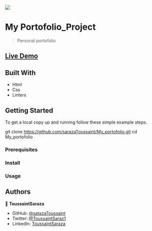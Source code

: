 ![](https://img.shields.io/badge/Microverse-blueviolet)

# My Portofolio_Project

> Personal portofolio

## [Live Demo](https://sarazatoussaint.github.io/My_portofolio/)


## Built With

- Html
- Css
- Linters


## Getting Started

To get a local copy up and running follow these simple example steps.

git clone https://github.com/sarazaToussaint/My_portofolio.git
cd My_portofolio


### Prerequisites

### Install

### Usage

## Authors

👤 **ToussaintSaraza**

- GitHub: [@satazaToussaint](https://github.com/sarazaToussaint)
- Twitter: [@ToussaintSaraz1](https://twitter.com/ToussaintSaraz1)
- LinkedIn: [ToussaintSaraza](https://www.linkedin.com/mynetwork/)
